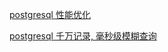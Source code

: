 [postgresql 性能优化](https://www.cnblogs.com/churao/p/8494324.html)

[postgresql 千万记录, 毫秒级模糊查询](https://zhuanlan.zhihu.com/p/60010253)